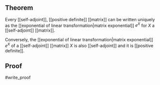 ## Theorem
Every [[self-adjoint]], [[positive definite]] [[matrix]] can be written uniquely as the [[exponential of linear transformation|matrix exponential]] $e^X$ for $X$ a [[self-adjoint]] [[matrix]]. 

Conversely, the [[exponential of linear transformation|matrix exponential]] $e^X$ of a [[self-adjoint]] [[matrix]] $X$ is also [[self-adjoint]] and it is [[positive definite]].
## Proof
#write_proof 